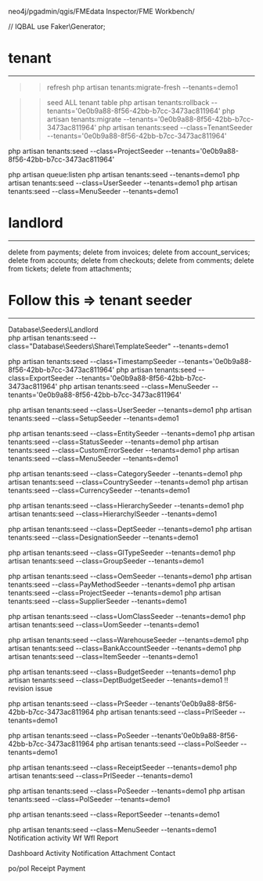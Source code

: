 neo4j/pgadmin/qgis/FMEdata Inspector/FME Workbench/

// IQBAL
use Faker\Generator;

# tenant
---------------
>> refresh
php artisan tenants:migrate-fresh --tenants=demo1


>> seed ALL tenant table
php artisan tenants:rollback --tenants='0e0b9a88-8f56-42bb-b7cc-3473ac811964'
php artisan tenants:migrate --tenants='0e0b9a88-8f56-42bb-b7cc-3473ac811964'
php artisan tenants:seed --class=TenantSeeder --tenants='0e0b9a88-8f56-42bb-b7cc-3473ac811964'

php artisan tenants:seed --class=ProjectSeeder --tenants='0e0b9a88-8f56-42bb-b7cc-3473ac811964'

php artisan queue:listen
php artisan tenants:seed --tenants=demo1
php artisan tenants:seed --class=UserSeeder --tenants=demo1
php artisan tenants:seed --class=MenuSeeder --tenants=demo1

# landlord
---------------
delete from payments;
delete from invoices;
delete from account_services;
delete from accounts;
delete from checkouts;
delete from comments;
delete from tickets;
delete from attachments;

# Follow this => tenant seeder
-------------------
Database\Seeders\Landlord\
php artisan tenants:seed --class="Database\Seeders\Share\TemplateSeeder" --tenants=demo1

php artisan tenants:seed --class=TimestampSeeder --tenants='0e0b9a88-8f56-42bb-b7cc-3473ac811964'
php artisan tenants:seed --class=ExportSeeder --tenants='0e0b9a88-8f56-42bb-b7cc-3473ac811964'
php artisan tenants:seed --class=MenuSeeder --tenants='0e0b9a88-8f56-42bb-b7cc-3473ac811964'

php artisan tenants:seed --class=UserSeeder --tenants=demo1
php artisan tenants:seed --class=SetupSeeder --tenants=demo1

php artisan tenants:seed --class=EntitySeeder --tenants=demo1
php artisan tenants:seed --class=StatusSeeder --tenants=demo1
php artisan tenants:seed --class=CustomErrorSeeder --tenants=demo1
php artisan tenants:seed --class=MenuSeeder --tenants=demo1

php artisan tenants:seed --class=CategorySeeder --tenants=demo1
php artisan tenants:seed --class=CountrySeeder --tenants=demo1
php artisan tenants:seed --class=CurrencySeeder --tenants=demo1

php artisan tenants:seed --class=HierarchySeeder --tenants=demo1
php artisan tenants:seed --class=HierarchylSeeder --tenants=demo1

php artisan tenants:seed --class=DeptSeeder --tenants=demo1
php artisan tenants:seed --class=DesignationSeeder --tenants=demo1

php artisan tenants:seed --class=GlTypeSeeder --tenants=demo1
php artisan tenants:seed --class=GroupSeeder --tenants=demo1

php artisan tenants:seed --class=OemSeeder --tenants=demo1
php artisan tenants:seed --class=PayMethodSeeder --tenants=demo1
php artisan tenants:seed --class=ProjectSeeder --tenants=demo1
php artisan tenants:seed --class=SupplierSeeder --tenants=demo1

php artisan tenants:seed --class=UomClassSeeder --tenants=demo1
php artisan tenants:seed --class=UomSeeder --tenants=demo1

php artisan tenants:seed --class=WarehouseSeeder --tenants=demo1
php artisan tenants:seed --class=BankAccountSeeder --tenants=demo1
php artisan tenants:seed --class=ItemSeeder --tenants=demo1

php artisan tenants:seed --class=BudgetSeeder --tenants=demo1
php artisan tenants:seed --class=DeptBudgetSeeder --tenants=demo1 !! revision issue

php artisan tenants:seed --class=PrSeeder --tenants'0e0b9a88-8f56-42bb-b7cc-3473ac811964
php artisan tenants:seed --class=PrlSeeder --tenants=demo1

php artisan tenants:seed --class=PoSeeder --tenants'0e0b9a88-8f56-42bb-b7cc-3473ac811964
php artisan tenants:seed --class=PolSeeder --tenants=demo1

php artisan tenants:seed --class=ReceiptSeeder --tenants=demo1
php artisan tenants:seed --class=PrlSeeder --tenants=demo1

php artisan tenants:seed --class=PoSeeder --tenants=demo1
php artisan tenants:seed --class=PolSeeder --tenants=demo1

php artisan tenants:seed --class=ReportSeeder --tenants=demo1

php artisan tenants:seed --class=MenuSeeder --tenants=demo1
Notification
activity
Wf
Wfl
Report

Dashboard
Activity
Notification
Attachment
Contact

po/pol
Receipt
Payment
